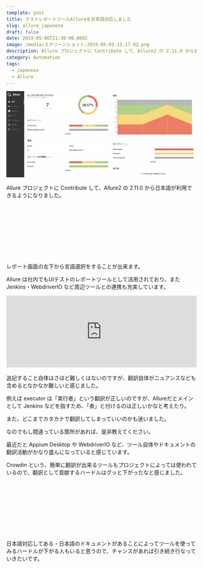 ```yaml
---
template: post
title: テストレポートツールAllureを日本語対応しました
slug: allure_japanese
draft: false
date: 2019-05-06T21:30:00.000Z
image: /media/スクリーンショット-2019-05-03-13.17.02.png
description: Allure プロジェクトに Contribute して、Allure2 の 2.11.0 から日本語が利用できるようになりました。
category: Automation
tags:
  - Japanese
  - Allure
---
```

![](https://raw.githubusercontent.com/tadashi0713/myblog/master/static/media/%E3%82%B9%E3%82%AF%E3%83%AA%E3%83%BC%E3%83%B3%E3%82%B7%E3%83%A7%E3%83%83%E3%83%88-2019-05-03-13.17.02.png)

Allure プロジェクトに Contribute して、Allure2 の 2.11.0 から日本語が利用できるようになりました。

<div class="iframely-embed"><div class="iframely-responsive" style="height: 140px; padding-bottom: 0;"><a href="https://github.com/allure-framework/allure2" data-iframely-url="//cdn.iframe.ly/api/iframe?url=https%3A%2F%2Fgithub.com%2Fallure-framework%2Fallure2%2Freleases%2Ftag%2F2.11.0&key=b9fe832f5332a1c3e40cbe51810e08d3"></a></div></div>

レポート画面の左下から言語選択をすることが出来ます。

Allure は社内でもUIテストのレポートツールとして活用されており、また Jenkins・WebdriverIO など周辺ツールとの連携も充実しています。

<iframe src="https://hatenablog-parts.com/embed?url=https%3A%2F%2Ftech.mercari.com%2Fentry%2F2019%2F02%2F12%2F080000" style="border: 0; width: 100%; height: 190px;" allowfullscreen scrolling="no" allow="autoplay; encrypted-media"></iframe>

追記すること自体はさほど難しくはないのですが、翻訳自体がニュアンスなども含めるとなかなか難しいと感じました。

例えば executor は「実行者」という翻訳が正しいのですが、Allureだとメインとして Jenkins などを指すため、「者」と付けるのは正しいかなと考えたり。

また、どこまでカタカナで翻訳してしまっていいのかも迷いました。

なのでもし間違っている箇所があれば、是非教えてください。

最近だと Appium Desktop や WebdriverIO など、ツール自体やドキュメントの翻訳活動がかなり盛んになっていると感じています。

Crowdin という、簡単に翻訳が出来るツールもプロジェクトによっては使われているので、翻訳として貢献するハードルはグッと下がったなと感じました。

<div class="iframely-embed"><div class="iframely-responsive" style="height: 140px; padding-bottom: 0;"><a href="https://crowdin.com/" data-iframely-url="//cdn.iframe.ly/api/iframe?url=https%3A%2F%2Fcrowdin.com%2F&key=b9fe832f5332a1c3e40cbe51810e08d3"></a></div></div>

日本語対応してある・日本語のドキュメントがあることによってツールを使ってみるハードルが下がる人もいると思うので、チャンスがあれば引き続き行なっていきたいです。
